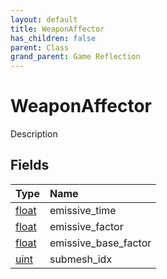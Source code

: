 ```yaml
---
layout: default
title: WeaponAffector
has_children: false
parent: Class
grand_parent: Game Reflection
---
```

# WeaponAffector
Description 

## Fields
| Type | Name |
|:-------------|:--------------|
| [float](/game-reflection/components/float.md) | emissive_time |
| [float](/game-reflection/components/float.md) | emissive_factor |
| [float](/game-reflection/components/float.md) | emissive_base_factor |
| [uint](/game-reflection/components/uint.md) | submesh_idx |
